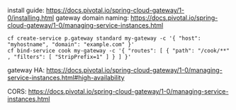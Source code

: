 install guide: https://docs.pivotal.io/spring-cloud-gateway/1-0/installing.html
gateway domain naming: https://docs.pivotal.io/spring-cloud-gateway/1-0/managing-service-instances.html
```
cf create-service p.gateway standard my-gateway -c '{ "host": "myhostname", "domain": "example.com" }'
cf bind-service cook my-gateway -c '{ "routes": [ { "path": "/cook/**" , "filters": [ "StripPrefix=1" ] } ] }'
```

gateway HA:  https://docs.pivotal.io/spring-cloud-gateway/1-0/managing-service-instances.html#high-availability

CORS: https://docs.pivotal.io/spring-cloud-gateway/1-0/managing-service-instances.html
